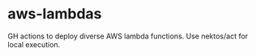 # aws-lambdas
GH actions to deploy diverse AWS lambda functions. Use nektos/act for local execution.
